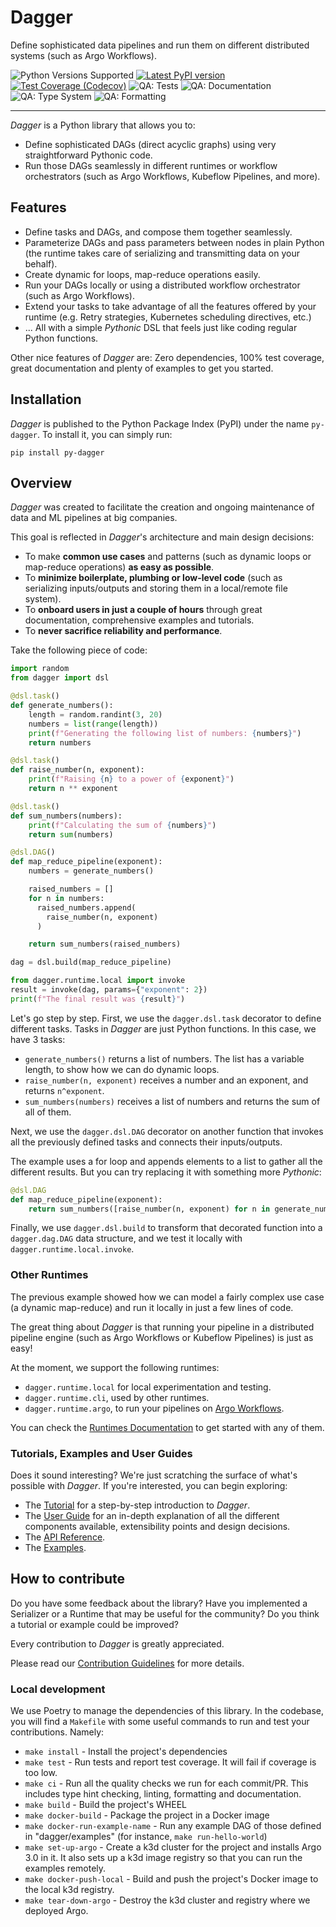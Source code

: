# Dagger

Define sophisticated data pipelines and run them on different distributed systems (such as Argo Workflows).

![Python Versions Supported](https://img.shields.io/badge/python-3.9+-blue.svg)
[![Latest PyPI version](https://badge.fury.io/py/py-dagger.svg)](https://badge.fury.io/py/py-dagger)
[![Test Coverage (Codecov)](https://codecov.io/gh/larribas/dagger/branch/main/graph/badge.svg?token=fKU68xYUm8)](https://codecov.io/gh/larribas/dagger)
![QA: Tests](https://github.com/larribas/dagger/actions/workflows/tests.yaml/badge.svg)
![QA: Documentation](https://github.com/larribas/dagger/actions/workflows/documentation.yaml/badge.svg)
![QA: Type System](https://github.com/larribas/dagger/actions/workflows/linting.yaml/badge.svg)
![QA: Formatting](https://github.com/larribas/dagger/actions/workflows/formatting.yaml/badge.svg)

---

_Dagger_ is a Python library that allows you to:

* Define sophisticated DAGs (direct acyclic graphs) using very straightforward Pythonic code.
* Run those DAGs seamlessly in different runtimes or workflow orchestrators (such as Argo Workflows, Kubeflow Pipelines, and more).


## Features

- Define tasks and DAGs, and compose them together seamlessly.
- Parameterize DAGs and pass parameters between nodes in plain Python (the runtime takes care of serializing and transmitting data on your behalf).
- Create dynamic for loops, map-reduce operations easily.
- Run your DAGs locally or using a distributed workflow orchestrator (such as Argo Workflows).
- Extend your tasks to take advantage of all the features offered by your runtime (e.g. Retry strategies, Kubernetes scheduling directives, etc.)
- ... All with a simple _Pythonic_ DSL that feels just like coding regular Python functions.


Other nice features of _Dagger_ are: Zero dependencies, 100% test coverage, great documentation and plenty of examples to get you started.


## Installation

_Dagger_ is published to the Python Package Index (PyPI) under the name `py-dagger`. To install it, you can simply run:

```
pip install py-dagger
```


## Overview

_Dagger_ was created to facilitate the creation and ongoing maintenance of data and ML pipelines at big companies.

This goal is reflected in _Dagger_'s architecture and main design decisions:

- To make __common use cases__ and patterns (such as dynamic loops or map-reduce operations) __as easy as possible__.
- To __minimize boilerplate, plumbing or low-level code__ (such as serializing inputs/outputs and storing them in a local/remote file system).
- To __onboard users in just a couple of hours__ through great documentation, comprehensive examples and tutorials.
- To __never sacrifice reliability and performance__.


Take the following piece of code:

```python
import random
from dagger import dsl

@dsl.task()
def generate_numbers():
    length = random.randint(3, 20)
    numbers = list(range(length))
    print(f"Generating the following list of numbers: {numbers}")
    return numbers

@dsl.task()
def raise_number(n, exponent):
    print(f"Raising {n} to a power of {exponent}")
    return n ** exponent

@dsl.task()
def sum_numbers(numbers):
    print(f"Calculating the sum of {numbers}")
    return sum(numbers)

@dsl.DAG()
def map_reduce_pipeline(exponent):
    numbers = generate_numbers()

    raised_numbers = []
    for n in numbers:
      raised_numbers.append(
        raise_number(n, exponent)
      )

    return sum_numbers(raised_numbers)

dag = dsl.build(map_reduce_pipeline)

from dagger.runtime.local import invoke
result = invoke(dag, params={"exponent": 2})
print(f"The final result was {result}")
```

Let's go step by step. First, we use the `dagger.dsl.task` decorator to define different tasks. Tasks in _Dagger_ are just Python functions. In this case, we have 3 tasks:

- `generate_numbers()` returns a list of numbers. The list has a variable length, to show how we can do dynamic loops.
- `raise_number(n, exponent)` receives a number and an exponent, and returns `n^exponent`.
- `sum_numbers(numbers)` receives a list of numbers and returns the sum of all of them.

Next, we use the `dagger.dsl.DAG` decorator on another function that invokes all the previously defined tasks and connects their inputs/outputs.

The example uses a for loop and appends elements to a list to gather all the different results. But you can try replacing it with something more _Pythonic_:

```python
@dsl.DAG
def map_reduce_pipeline(exponent):
    return sum_numbers([raise_number(n, exponent) for n in generate_numbers()])
```

Finally, we use `dagger.dsl.build` to transform that decorated function into a `dagger.dag.DAG` data structure, and we test it locally with `dagger.runtime.local.invoke`.


### Other Runtimes

The previous example showed how we can model a fairly complex use case (a dynamic map-reduce) and run it locally in just a few lines of code.

The great thing about _Dagger_ is that running your pipeline in a distributed pipeline engine (such as Argo Workflows or Kubeflow Pipelines) is just as easy!

At the moment, we support the following runtimes:

- `dagger.runtime.local` for local experimentation and testing.
- `dagger.runtime.cli`, used by other runtimes.
- `dagger.runtime.argo`, to run your pipelines on [Argo Workflows](https://argoproj.github.io/workflows/).


You can check the [Runtimes Documentation](user-guide/runtimes/alternatives.md) to get started with any of them.


### Tutorials, Examples and User Guides

Does it sound interesting? We're just scratching the surface of what's possible with _Dagger_. If you're interested, you can begin exploring:

- The [Tutorial](tutorial/introduction.md) for a step-by-step introduction to _Dagger_.
- The [User Guide](user-guide/introduction.md) for an in-depth explanation of all the different components available, extensibility points and design decisions.
- The [API Reference](api/init.md).
- The [Examples](https://github.com/larribas/dagger/tree/main/examples).


## How to contribute

Do you have some feedback about the library? Have you implemented a Serializer or a Runtime that may be useful for the community? Do you think a tutorial or example could be improved?

Every contribution to _Dagger_ is greatly appreciated.

Please read our [Contribution Guidelines](CONTRIBUTING.md) for more details.



### Local development

We use Poetry to manage the dependencies of this library. In the codebase, you will find a `Makefile` with some useful commands to run and test your contributions. Namely:

- `make install` - Install the project's dependencies
- `make test` - Run tests and report test coverage. It will fail if coverage is too low.
- `make ci` - Run all the quality checks we run for each commit/PR. This includes type hint checking, linting, formatting and documentation.
- `make build` - Build the project's WHEEL
- `make docker-build` - Package the project in a Docker image
- `make docker-run-example-name` - Run any example DAG of those defined in "dagger/examples" (for instance, `make run-hello-world`)
- `make set-up-argo` - Create a k3d cluster for the project and installs Argo 3.0 in it. It also sets up a k3d image registry so that you can run the examples remotely.
- `make docker-push-local` - Build and push the project's Docker image to the local k3d registry.
- `make tear-down-argo` - Destroy the k3d cluster and registry where we deployed Argo.
